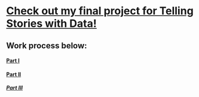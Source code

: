 # [Check out my final project for Telling Stories with Data!](https://carnegiemellon.shorthandstories.com/guns-and-money/index.html)

## Work process below:

#### [Part I](FinalProjectPartI.html)

#### [Part II](FinalProjectPartI.html)

##### [Part III](FinalProjectPartI.html)



